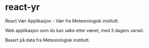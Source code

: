 # react-yr
React Vær Applikasjon - Vær fra Meteorologisk institutt.

Web applikasjon som du kan søke etter været, med 3 dagers varsel.

Basert på data fra Meteorologisk institutt.
